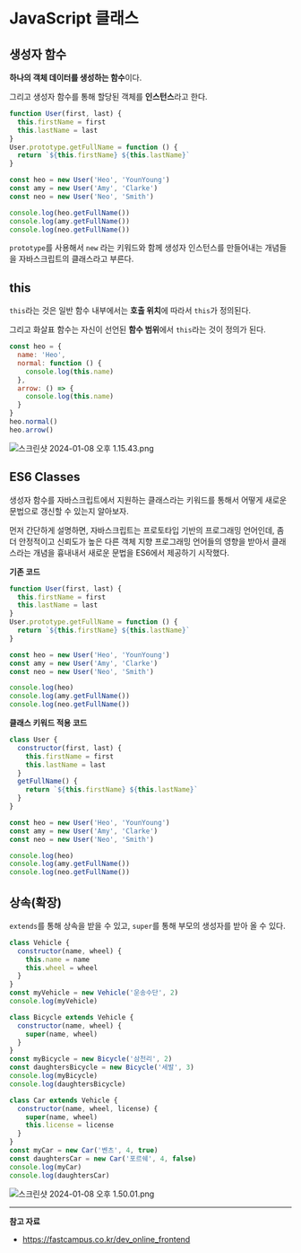 # **JavaScript 클래스**

## 생성자 함수

**하나의 객체 데이터를 생성하는 함수**이다.

그리고 생성자 함수를 통해 할당된 객체를 **인스턴스**라고 한다.

```jsx
function User(first, last) {
  this.firstName = first
  this.lastName = last
}
User.prototype.getFullName = function () {
  return `${this.firstName} ${this.lastName}`
}

const heo = new User('Heo', 'YounYoung')
const amy = new User('Amy', 'Clarke')
const neo = new User('Neo', 'Smith')

console.log(heo.getFullName())
console.log(amy.getFullName())
console.log(neo.getFullName())
```

`prototype`를 사용해서 `new` 라는 키워드와 함께 생성자 인스턴스를 만들어내는 개념들을 자바스크립트의 클래스라고 부른다.

## this

`this`라는 것은 일반 함수 내부에서는 **호출 위치**에 따라서 `this`가 정의된다.

그리고 화살표 함수는 자신이 선언된 **함수 범위**에서 `this`라는 것이 정의가 된다.

```jsx
const heo = {
  name: 'Heo',
  normal: function () {
    console.log(this.name)
  },
  arrow: () => {
    console.log(this.name)
  }
}
heo.normal()
heo.arrow()
```

![스크린샷 2024-01-08 오후 1.15.43.png](https://github.com/Heo-y-y/development-blog/assets/112863029/8c062f69-be8d-40a2-8091-6e00a624d83f)

## ES6 Classes

생성자 함수를 자바스크립트에서 지원하는 클래스라는 키워드를 통해서 어떻게 새로운 문법으로 갱신할 수 있는지 알아보자.

먼저 간단하게 설명하면, 자바스크립트는 프로토타입 기반의 프로그래밍 언어인데, 좀 더 안정적이고 신뢰도가 높은 다른 객체 지향 프로그래밍 언어들의 영향을 받아서 클래스라는 개념을 흉내내서 새로운 문법을 ES6에서 제공하기 시작했다.

**기존 코드**

```jsx
function User(first, last) {
  this.firstName = first
  this.lastName = last
}
User.prototype.getFullName = function () {
  return `${this.firstName} ${this.lastName}`
}

const heo = new User('Heo', 'YounYoung')
const amy = new User('Amy', 'Clarke')
const neo = new User('Neo', 'Smith')

console.log(heo)
console.log(amy.getFullName())
console.log(neo.getFullName())
```

**클래스 키워드 적용 코드**

```jsx
class User {
  constructor(first, last) {
    this.firstName = first
    this.lastName = last
  }
  getFullName() {
    return `${this.firstName} ${this.lastName}`
  }
}

const heo = new User('Heo', 'YounYoung')
const amy = new User('Amy', 'Clarke')
const neo = new User('Neo', 'Smith')

console.log(heo)
console.log(amy.getFullName())
console.log(neo.getFullName())
```

## 상속(확장)

`extends`를 통해 상속을 받을 수 있고, `super`를 통해 부모의 생성자를 받아 올 수 있다.

```jsx
class Vehicle {
  constructor(name, wheel) {
    this.name = name
    this.wheel = wheel
  }
}
const myVehicle = new Vehicle('운송수단', 2)
console.log(myVehicle)

class Bicycle extends Vehicle {
  constructor(name, wheel) {
    super(name, wheel)
  }
}
const myBicycle = new Bicycle('삼천리', 2)
const daughtersBicycle = new Bicycle('세발', 3)
console.log(myBicycle)
console.log(daughtersBicycle)

class Car extends Vehicle {
  constructor(name, wheel, license) {
    super(name, wheel)
    this.license = license
  }
}
const myCar = new Car('벤츠', 4, true)
const daughtersCar = new Car('포르쉐', 4, false)
console.log(myCar)
console.log(daughtersCar)
```

![스크린샷 2024-01-08 오후 1.50.01.png](https://github.com/Heo-y-y/development-blog/assets/112863029/dd357653-b07d-4392-9e1f-ca76a6e005d2)

---

**참고 자료**

- <https://fastcampus.co.kr/dev_online_frontend>
